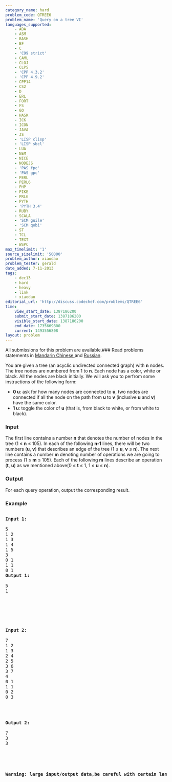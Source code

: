 ```yaml
---
category_name: hard
problem_code: QTREE6
problem_name: 'Query on a tree VI'
languages_supported:
    - ADA
    - ASM
    - BASH
    - BF
    - C
    - 'C99 strict'
    - CAML
    - CLOJ
    - CLPS
    - 'CPP 4.3.2'
    - 'CPP 4.9.2'
    - CPP14
    - CS2
    - D
    - ERL
    - FORT
    - FS
    - GO
    - HASK
    - ICK
    - ICON
    - JAVA
    - JS
    - 'LISP clisp'
    - 'LISP sbcl'
    - LUA
    - NEM
    - NICE
    - NODEJS
    - 'PAS fpc'
    - 'PAS gpc'
    - PERL
    - PERL6
    - PHP
    - PIKE
    - PRLG
    - PYTH
    - 'PYTH 3.4'
    - RUBY
    - SCALA
    - 'SCM guile'
    - 'SCM qobi'
    - ST
    - TCL
    - TEXT
    - WSPC
max_timelimit: '1'
source_sizelimit: '50000'
problem_author: xiaodao
problem_tester: gerald
date_added: 7-11-2013
tags:
    - dec13
    - hard
    - heavy
    - link
    - xiaodao
editorial_url: 'http://discuss.codechef.com/problems/QTREE6'
time:
    view_start_date: 1387186200
    submit_start_date: 1387186200
    visible_start_date: 1387186200
    end_date: 1735669800
    current: 1493556808
layout: problem
---
```

All submissions for this problem are available.###  Read problems statements in [Mandarin Chinese ](http://www.codechef.com/download/translated/DEC13/mandarin/QTREE6.pdf) and [Russian](http://www.codechef.com/download/translated/DEC13/russian/QTREE6_1.pdf).

You are given a tree (an acyclic undirected connected graph) with **n** nodes. The tree nodes are numbered from 1 to **n**. Each node has a color, white or black. All the nodes are black initially. We will ask you to perfrom some instructions of the following form:

- **0 u**: ask for how many nodes are connected to **u**, two nodes are connected if all the node on the path from **u** to **v** (inclusive **u** and **v**) have the same color.
- **1 u**: toggle the color of **u** (that is, from black to white, or from white to black).

### Input

The first line contains a number **n** that denotes the number of nodes in the tree (1 ≤ **n** ≤ 105). In each of the following **n-1** lines, there will be two numbers (**u**, **v**) that describes an edge of the tree (1 ≤ **u**, **v** ≤ **n**). The next line contains a number **m** denoting number of operations we are going to process (1 ≤ **m** ≤ 105). Each of the following **m** lines describe an operation (**t**, **u**) as we mentioned above(0 ≤ **t** ≤ 1, 1 ≤ **u** ≤ **n**).

### Output

For each query operation, output the corresponding result.

### Example

<pre><pre style="text-align: left;"><strong>Input 1:</strong><br></br>5
1 2
1 3
1 4
1 5
3
0 1
1 1
0 1
<strong>Output 1:</strong><br></br>5
1
</pre>
<pre><pre style="text-align: left;"><strong><br></br>Input 2:<br></br></strong>7
1 2
1 3
2 4
2 5
3 6
3 7
4
0 1
1 1
0 2
0 3
<strong><br></br><br></br>Output 2:</strong><br></br>7
3
3<br></br><br></br><br></br><strong>Warning: large input/output data,be careful with certain languages</strong>
</pre>
